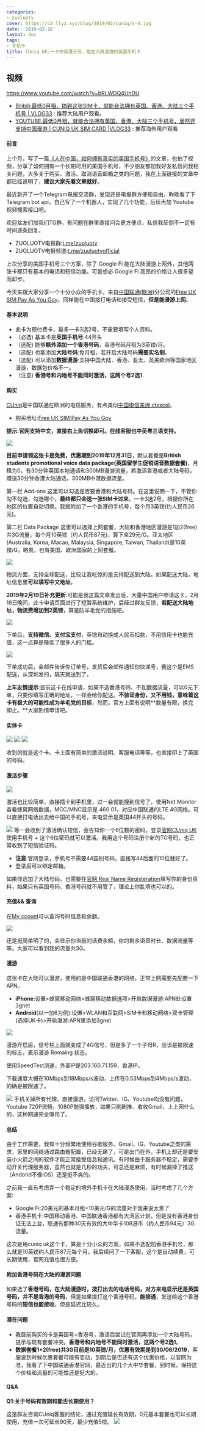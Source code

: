 ```yaml
---
categories:
- zuoluotv
cover: https://c2.llyz.xyz/blog/2019/02/cuniq/s-4.jpg
date: '2019-02-16'
layout: doc
tags:
- 手机卡
title: CUniq UK:一卡中英港三号，能在大陆漫游的英国手机卡
---
```


## 视频

<https://www.youtube.com/watch?v=bRLWDQ4UhDU>

- [Bilibili:最低0月租，搞到这张SIM卡，就能合法拥有英国、香港、大陆三个手机号 | VLOG33](https://www.bilibili.com/video/av44469943/) : 推荐大陆用户观看。
- [YOUTUBE:最低0月租，就能合法拥有英国、香港、大陆三个手机号，居然还支持中国漫游 | CUNIQ UK SIM CARD |VLOG33](https://www.youtube.com/watch?v=bRLWDQ4UhDU) : 推荐海外用户观看

#### 前言

上个月，写了一篇[《人在中国，如何拥有真实的美国手机号》](https://luolei.org/how-to-get-a-us-mobile-phone-number/)的文章，也拍了视频，分享了如何拥有一个长期可用的美国手机号，不少朋友都加我好友私信问我相关问题，大多关于购买、激活、取消语音邮箱之类的问题，我在上面链接的文章中都已经说明了，**建议大家先看文章就好**。

最近新开了一个Telegram电报交流群，发现还是电报群方便和自由，昨晚看了下 Telegram bot api，自己写了一个机器人，实现了几个功能，后续再加 Youtube 视频搜索接口吧。

欢迎盆友们加我们TG群，有问题在群里直接问会更方便点，私信我反倒不一定有时间逐条回复。

- ZUOLUOTV电报群:[t.me/zuoluotv](https://t.me/zuoluotv)
- ZUOLUOTV电报频道:[t.me/zuoluotvofficial](https://t.me/zuoluotvofficial)

上次分享的美国手机号三个方案，除了 Google Fi 能在大陆漫游上网外，其他两张卡都只有基本的电话和短信功能。可是想必 Google Fi 高昂的价格让人很多望而却步。

今天来跟大家分享一个十分小众的手机卡，来自[中国联通(欧洲)](https://www.cuniq.com/uk)分公司的[Free UK SIM:Pay As You Goy](https://www.cuniq.com/uk/plans/free-sim.html)，同样能在中国接打电话和接受短信，****但是能漫游上网****。

#### 基本说明

- 此卡为预付费卡，最多一卡3选2号，不需要填写个人资料。
- （必选) 基本卡是**英国手机号**:44开头
- （选配) 能够**额外添加一个香港号码**，香港号码月租为3英镑/月。
- （选配) 也能添加**大陆号码**:免月租，若开启大陆号码**需要实名制**。
- （选配) 可以添加**数据漫游**:支持中国大陆、香港、亚太、英美欧洲等国家地区漫游，数据包价格不一。
- （注意) **香港号和内地号不能同时激活，这两个号2选1**.

#### 购买

[CUniq](https://www.cuniq.com/uk)是中国联通在欧洲的电信服务，有点类似[中国电信美洲 ctexcel](https://www.ctexcel.us/?language=zh)。

- 购买地址:[Free UK SIM:Pay As You Goy](https://www.cuniq.com/uk/plans/free-sim.html)

**提示:官网支持中文，直接右上角切换即可。在线客服也中英粤三语支持。**

![](https://c2.llyz.xyz/blog/2019/02/cuniq/s-4.jpg)

 **目前申请领这张卡是免费，优惠期到2019年12月31日**，默认套餐是**British students promotional voice data package(英国留学生促销语音数据套餐)**，月租为0，有30分钟英国本地通话和300MB漫游流量，若激活香港或者大陆号码，赠送30分钟香港大陆通话，300MB中港数据流量。

第一栏 Add-ons 这里可以勾选是否要香港和大陆号码。在这里说明一下，不管你勾不勾选，勾选哪个，**最终都只会送一张SIM卡过来**，一卡3选2号，根据你所在地区的位置自动切换。我就附加了一个香港的手机号，每个月3英镑(约人民币26元)。

第二栏 Data Package 这里可以选择上网套餐，大陆和香港地区漫游是1加2(free)共3G流量，每个月10英镑（约人民币87元)，算下来29元/G。亚太地区(Australia, Korea, Macao, Malaysia, Singapore, Taiwan, Thailand)是10英镑/G，略贵。也有美国、欧洲国家的上网套餐。

![](https://c2.llyz.xyz/blog/2019/02/cuniq/s-5.jpg)

物流方面，支持全球配送，比较让我吃惊的是支持配送到大陆。如果配送大陆，地址信息里**可以填写中文地址**。

**2019年2月19日补充更新**:可能是我这篇文章发出后，大量中国用户申请这卡，2月18日晚间，此卡申请页面进行了短暂系统维护，后经过群友反馈，**若配送大陆地址，物流费增加到2英镑**，算是防羊毛党的措施吧。

![](https://c2.llyz.xyz/blog/2019/02/cuniq/s-8.jpg)

下单后，**支持微信、支付宝支付**，英镑自动换成人民币扣款，不用信用卡也能充值，这一点算是降低了很多人的门槛。

![](https://c2.llyz.xyz/blog/2019/02/cuniq/s-0.jpg)

下单成功后，会邮件告诉你订单号，发货后会邮件通知你快递号，我这个是EMS配送，从深圳发的，隔天就送到了。

**上车友情提示**:目前这卡在线申请，如果不选香港号码、不加数据流量，可以0元下单，只要你填写正确的地址，一样会给你配送。****不验证身份，又不用钱，意味着这卡有极大的可能性成为羊毛党的目标****，然而，官方上面有说明**数量有限，换完即止。**大家酌情申请吧。

#### 实体卡

![](https://c2.llyz.xyz/blog/2019/02/cuniq/uk-1.jpg)
![](https://c2.llyz.xyz/blog/2019/02/cuniq/uk-2.jpg)
![](https://c2.llyz.xyz/blog/2019/02/cuniq/uk-4.jpg)

收到的就是这个卡。卡上面有简单的激活说明、客服电话等等，也直接印上了英国的号码。

#### 激活步骤

![](https://c2.llyz.xyz/blog/2019/02/cuniq/s-7.jpg)

激活也比较简单，直接插卡到手机里，过一会就能搜到信号了，使用Net Monitor查看蜂窝网络数据，MCC/MNC显示是 460 01，对应中国联通的LTE 4G网络。可以直接打电话出去给中国的手机号，来电显示是英国44开头的号码。

![](https://c2.llyz.xyz/blog/2019/02/cuniq/s-3.jpg)
 等一会收到了激活确认短信，会告知你一个6位数的密码，登录[官网CUniq UK](https://www.cuniq.com/uk/)使用手机号 + 这个6位密码就可以激活。我用这个号码注册个新的TG号码，也正常收到了短信验证码。

- **注意**:官网登录，手机号不需要44国别号码，直接写44后面的10位就好了。
- 登录后可以绑定邮箱。

如果你选加了大陆号码，也需要在[官网 Real Name Registeration](https://www.cuniq.com/ss/RealNameRegisteration)填写你的身份资料，如果只有英国号码、香港号码就不用管了，理论上你乱填也可以的。

#### 充值&& 查询

在[My ccount](https://www.cuniq.com/ss)可以查询号码信息和余额。

![](https://c2.llyz.xyz/blog/2019/02/cuniq/s-6.jpg)

还是挺简单明了的，会显示你当前的话费余额，你的剩余语音时长、数据流量等等。大家可以看到我的流量共3G。

#### 漫游

这张卡在大陆可以漫游，使用的是中国联通香港的网络。正常上网需要先配置一下APN。

- **iPhone**:设置>蜂窝移动网络>蜂窝移动数据选项>开启数据漫游:APN处设置3gnet
- **Android**(以一加6为例):设置>WLAN和互联网>SIM卡和移动网络>双卡管理(选择UK卡)>开启漫游:APN里添加3gnet

![](https://c2.llyz.xyz/blog/2019/02/cuniq/s-2.jpg)

漫游开启后，信号栏上面就变成了4G信号，但是多了一个子母R，应该是被限速的标志，表示漫游 Romaing 状态。

使用SpeedTest测速，外部IP是203.160.71.159，香港IP。

下载速度大概在10Mbps到18Mbps/s波动，上传在0.53Mbps到4Mbps/s波动，的确是被限速了。

![](https://c2.llyz.xyz/blog/2019/02/cuniq/s-1.jpg)
手机关掉所有代理，直接漫游，访问Twitter、IG、Youtube均没有问题，Youtube 720P流畅，1080P勉强播放，如果只刷刷推、收收Gmail、上上网什么的，这种网速完全够用了。

#### 总结

由于工作需要，我有十分频繁地使用谷歌服务、Gmail、IG、Youtube之类的需求，家里的网络通过路由器配置，已经无痛了，可是出门在外，手机上却还是要安装小火箭之间的软件才能正常接受信息和通讯。有时候由于服务器不稳定，需要手动开关代理服务器，虽然也就是几秒的功夫，可总还是麻烦，有时候漏掉了推送（Andorid不像iOS）还是挺不爽的。

之前我一直有考虑弄一个稳定的境外手机卡在大陆漫游使用，当时考虑了几个方案:

- Google Fi:20美元的基本月租+10美元/G的流量对于我来说太贵了
- 香港手机卡:中国移动香港、中国联通香港都有大湾区计划，但是没有香港身份证无法上台，联通有那种30天有效的大中华卡108港币（约人民币94元）3G流量。

这次是用cuniq uk这个卡，算是十分小众的方案，如果不选配加香港手机号，那么就是10英镑约人民币87元每个月。我后续问了一下客服，这个是自动续费，可长期使用，官网充值也很方便。

#### 附加香港号码在大陆的漫游问题

如果选了**香港号码，在大陆漫游时，拨打出去的电话号码，对方来电显示还是英国号码，并不是香港的号码**，但是如果拨打这个香港号码，**能接通**，发送给这个香港号码的**短信也能接收**，但是延迟比较久。

#### 潜在问题

- 我目前购买的卡是英国号+香港号，激活后尝试在官网再添加一个大陆号码，提示与现有套餐冲突。**香港号和内地号不能同时激活，这两个号2选1**。
- **数据套餐1+2(free)共3G目前是10英镑/月，优惠有效期是到30/06/2019**，客服说到时候优惠套餐可能有变动，到期后是否还有这个优惠价格，以官网为准，我看了下中国联通香港官网，最近出的几个大中华套餐，到时候，保持这个价格和流量的可能性还是挺大的。

#### Q&A

**Q1:关于号码有效期和能否长期使用？**

这是群友咨询CUniq客服的结论，通过充值延长有效期，0元基本套餐也可以长期使用，充值一次可延长90天，最少充值5镑。 ![](https://c2.llyz.xyz/blog/2019/02/cuniq/s-9.jpg)
